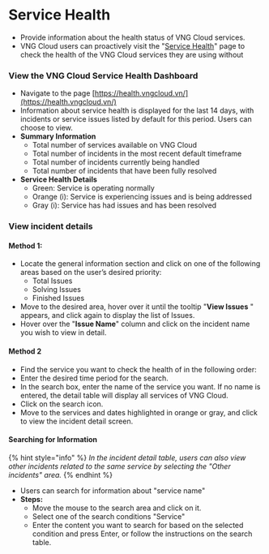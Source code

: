 # Service Health

* Provide information about the health status of VNG Cloud services.
* VNG Cloud users can proactively visit the "[Service Health](https://health.vngcloud.vn/)" page to check the health of the VNG Cloud services they are using without

### View the VNG Cloud Service Health Dashboard

* Navigate to the page [https://health.vngcloud.vn/](https://health.vngcloud.vn/)
* Information about service health is displayed for the last 14 days, with incidents or service issues listed by default for this period. Users can choose to view.
* **Summary Information**
  * Total number of services available on VNG Cloud
  * Total number of incidents in the most recent default timeframe
  * Total number of incidents currently being handled
  * Total number of incidents that have been fully resolved
* **Service Health Details**
  * Green: Service is operating normally
  * Orange (i): Service is experiencing issues and is being addressed
  * Gray (i): Service has had issues and has been resolved

### View incident details

#### **Method 1:**

* Locate the general information section and click on one of the following areas based on the user’s desired priority:
  * Total Issues
  * Solving Issues
  * Finished Issues
* Move to the desired area, hover over it until the tooltip "**View lssues** " appears, and click again to display the list of Issues.
* Hover over the "**Issue Name**" column and click on the incident name you wish to view in detail.

#### **Method 2**

* Find the service you want to check the health of in the following order:
* Enter the desired time period for the search.
* In the search box, enter the name of the service you want. If no name is entered, the detail table will display all services of VNG Cloud.
* Click on the search icon.
* Move to the services and dates highlighted in orange or gray, and click to view the incident detail screen.

#### Searching for Information

{% hint style="info" %}
_In the incident detail table, users can also view other incidents related to the same service by selecting the "Other incidents" area._
{% endhint %}

* Users can search for information about "service name"
* **Steps:**
  * Move the mouse to the search area and click on it.
  * Select one of the search conditions "Service"
  * Enter the content you want to search for based on the selected condition and press Enter, or follow the instructions on the search table.
